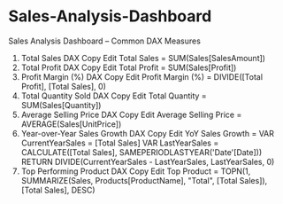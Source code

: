 # Sales-Analysis-Dashboard
Sales Analysis Dashboard – Common DAX Measures
1. Total Sales
DAX
Copy
Edit
Total Sales = SUM(Sales[SalesAmount])
2. Total Profit
DAX
Copy
Edit
Total Profit = SUM(Sales[Profit])
3. Profit Margin (%)
DAX
Copy
Edit
Profit Margin (%) = DIVIDE([Total Profit], [Total Sales], 0)
4. Total Quantity Sold
DAX
Copy
Edit
Total Quantity = SUM(Sales[Quantity])
5. Average Selling Price
DAX
Copy
Edit
Average Selling Price = AVERAGE(Sales[UnitPrice])
6. Year-over-Year Sales Growth
DAX
Copy
Edit
YoY Sales Growth = 
VAR CurrentYearSales = [Total Sales]
VAR LastYearSales = CALCULATE([Total Sales], SAMEPERIODLASTYEAR('Date'[Date]))
RETURN DIVIDE(CurrentYearSales - LastYearSales, LastYearSales, 0)
7. Top Performing Product
DAX
Copy
Edit
Top Product = 
TOPN(1, SUMMARIZE(Sales, Products[ProductName], "Total", [Total Sales]), [Total Sales], DESC)
